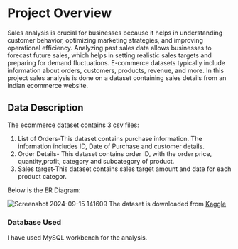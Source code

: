 # Project Overview
Sales analysis is crucial for businesses because it helps in understanding customer behavior, optimizing marketing strategies, and improving operational efficiency. Analyzing past sales data allows businesses to forecast future sales, which helps in setting realistic sales targets and preparing for demand fluctuations. E-commerce datasets typically include information about orders, customers, products, revenue, and more. In this project sales analysis is done on a dataset containing sales details from an indian ecommerce website.
## Data Description
The ecommerce dataset contains 3 csv files:
1. List of Orders-This dataset contains purchase information. The information includes ID, Date of Purchase and customer details.
2. Order Details- This dataset contains order ID, with the order price, quantity,profit, category and subcategory of product.
3. Sales target-This dataset contains sales target amount and date for each product categor.

Below is the ER Diagram:

![Screenshot 2024-09-15 141609](https://github.com/user-attachments/assets/b0301968-5333-4817-80b6-4fe74502f18f)
The dataset is downloaded from [Kaggle](https://www.kaggle.com/datasets/benroshan/ecommerce-data)
### Database Used
I have used MySQL workbench for the analysis.
